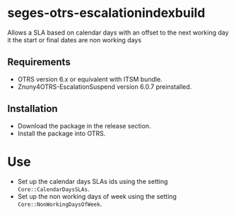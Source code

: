 # seges-otrs-escalationindexbuild
Allows a SLA based on calendar days with an offset to the next working day it the start or final dates are non working days

## Requirements

* OTRS version 6.x or equivalent with ITSM bundle.
* Znuny4OTRS-EscalationSuspend version 6.0.7 preinstalled.

## Installation

* Download the package in the release section.
* Install the package into OTRS.

# Use

* Set up the calendar days SLAs ids using the setting ```Core::CalendarDaysSLAs```.
* Set up the non working days of week using the setting ```Core::NonWorkingDaysOfWeek```.
